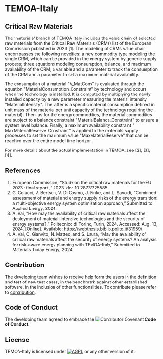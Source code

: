 # TEMOA-Italy
## Critical Raw Materials

The 'materials' branch of TEMOA-Italy includes the value chain of selected raw materials from the Critical Raw Materials (CRMs) list of the European Commission published in 2023 [1]. The modeling of CRMs value chain encompasses the following novelties: a new commodity type modeling the single CRM, which can be provided in the energy system by generic supply process; three equations modeling consumption, balance, and maximum availability of the CRM; a variable and a parameter to track the consumption of the CRM and a parameter to set a maximum material availability.

The consumption of a material "V_MatCons" is evaluated through the equation "MaterialConsumption_Constraint" by technology and occurs when the technology is installed. It is computed by multiplying the newly installed capacity by a new parameter measuring the material intensity "MaterialIntensity". The latter is a specific material consumption defined in unit mass of the material per unit capacity of the technology requiring the material). Then, as for the energy commodities, the material commodities are subject to a balance constraint "MaterialBalance_Constraint" to ensure a system level balance. Finally, a maximum availability constraint "
‎MaxMaterialReserve_Constraint" is applied to the materials supply processes to set the maximum value "MaxMaterialReserve" that can be reached over the entire model time horizon.

For more details about the actual implementation in TEMOA, see [2], [3], [4].

## References
1. European Commission, “Study on the critical raw materials for the EU 2023 : final report.,” 2023. doi: 10.2873/725585.
2. G. Colucci, V. Bertsch, V. Di Cosmo, J. Finke, and L. Savoldi, “Combined assessment of material and energy supply risks of the energy transition: a multi-objective energy system optimization approach,” Submitted to Applied Energy, 2024.
3. A. Vai, “How may the availability of critical raw materials affect the deployment of material-intensive technologies and the security of energy systems?,” Politecnico di Torino, Turin, 2024. Accessed: Aug. 13, 2024. [Online]. Available: https://webthesis.biblio.polito.it/31959/
4. A. Vai, C. Gianvito, N. Matteo, and S. Laura, “May the availability of critical raw materials affect the security of energy systems? An analysis for risk-aware energy planning with TEMOA-Italy,” Submitted to Materials Today Energy, 2024.

## Contribution

The developing team wishes to receive help form the users in the definition and test of new test cases, in the benchmark against other established software, in the inclusion of other functionalities.
To contribute please refer to [contribution](CONTRIBUTION.md).

## Code of Conduct

The developing team agreed to embrace the [![Contributor Covenant](https://img.shields.io/badge/Contributor%20Covenant-2.1-4baaaa.svg)](CODE_OF_CONDUCT.md) **Code of Conduct**.
 
## License
TEMOA-Italy is licensed under [![AGPL](https://www.gnu.org/graphics/agplv3-with-text-100x42.png)](LICENSE) or any other version of it.
